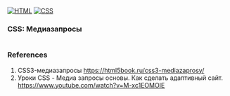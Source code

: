 [![HTML](https://img.shields.io/badge/HTML-E46035??style=for-the-badge&logo=HTML5&logoColor=FFFFFF)](https://html.spec.whatwg.org/multipage/)
[![CSS](https://img.shields.io/badge/CSS-274DE4??style=for-the-badge&logo=CSS3&logoColor=FFFFFF)](https://www.w3.org/Style/CSS/)

### CSS: Медиазапросы
```
```
### References
1. CSS3-медиазапросы https://html5book.ru/css3-mediazaprosy/
2. Уроки CSS - Медиа запросы основы. Как сделать адаптивный сайт. https://www.youtube.com/watch?v=M-xc1EOMOIE